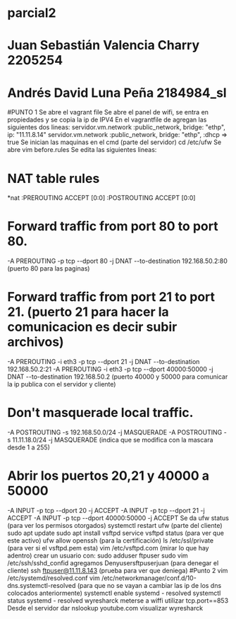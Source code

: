 # parcial2
# Juan Sebastián Valencia Charry		2205254
# Andrés David Luna Peña 						2184984_sl
#PUNTO 1
Se abre el vagrant file
Se abre el panel de wifi, se entra en propiedades y se copia la ip de IPV4
En el vagrantfile de agregan las siguientes dos lineas:
servidor.vm.network :public_network, bridge: "ethp", ip: "11.11.8.14"
servidor.vm.network :public_network, bridge: "ethp", :dhcp => true
Se inician las maquinas en el cmd
(parte del servidor)
cd /etc/ufw
Se abre vim before.rules
Se edita las siguientes lineas: 
# NAT table rules
*nat
:PREROUTING ACCEPT [0:0]
:POSTROUTING ACCEPT [0:0]
# Forward traffic from port 80 to port 80.
-A PREROUTING -p tcp --dport 80 -j DNAT --to-destination 192.168.50.2:80  (puerto 80 para las paginas)
# Forward traffic from port 21 to port 21. (puerto 21 para hacer la comunicacion es decir subir archivos)
-A PREROUTING -i eth3 -p tcp --dport 21 -j DNAT --to-destination 192.168.50.2:21
-A PREROUTING -i eth3 -p tcp --dport 40000:50000 -j DNAT --to-destination 192.168.50.2 (puerto 40000 y 50000 para comunicar la ip publica con el servidor y cliente)
# Don't masquerade local traffic.
-A POSTROUTING -s 192.168.50.0/24 -j MASQUERADE
-A POSTROUTING -s 11.11.18.0/24 -j MASQUERADE (indica que se modifica con la mascara desde 1 a 255)
# Abrir los puertos 20,21 y 40000 a 50000
-A INPUT -p tcp --dport 20 -j ACCEPT
-A INPUT -p tcp --dport 21 -j ACCEPT
-A INPUT -p tcp --dport 40000:50000 -j ACCEPT
Se da ufw status (para ver los permisos otorgados)
systemctl restart ufw
(parte del cliente)
sudo apt update 
sudo apt install vsftpd
service vsftpd status (para ver que este activo)
ufw allow openssh (para la certificación)
ls /etc/ssl/private  (para ver si el vsftpd.pem esta)
vim /etc/vsftpd.com (mirar lo que hay adentro)
crear un usuario con: sudo adduser ftpuser
sudo vim /etc/ssh/sshd_confid
agregamos Denyusersftpuserjuan (para denegar el cliente)
ssh ftpuser@11.11.8.143 (prueba para ver que deniega)
#Punto 2
vim /etc/systemd/resolved.conf
vim /etc/networkmanager/conf.d/10-dns.systemctl-resolved (para que no se vayan a cambiar las ip de los dns colocados anteriormente)
systemctl enable systemd - resolved 
systemctl status systemd - resolved
wyresharck
meterse a wiffi
utilizar tcp.port==853
Desde el servidor dar nslookup youtube.com
visualizar wyresharck

